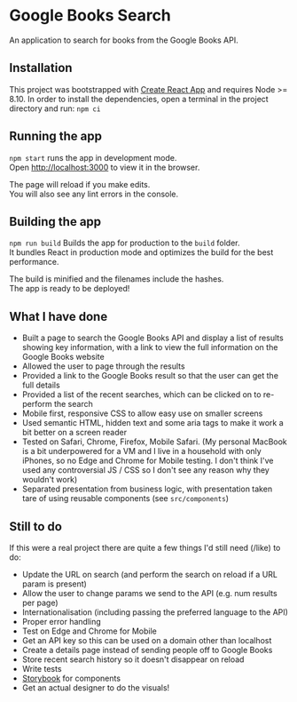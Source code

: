 # Google Books Search

An application to search for books from the Google Books API.

## Installation

This project was bootstrapped with [Create React App](https://github.com/facebook/create-react-app) and requires Node >= 8.10. In order to install the dependencies, open a terminal in the project directory and run: `npm ci`

## Running the app

`npm start` runs the app in development mode.<br>
Open [http://localhost:3000](http://localhost:3000) to view it in the browser.

The page will reload if you make edits.<br>
You will also see any lint errors in the console.

## Building the app

`npm run build` Builds the app for production to the `build` folder.<br>
It bundles React in production mode and optimizes the build for the best performance.

The build is minified and the filenames include the hashes.<br>
The app is ready to be deployed!

## What I have done

- Built a page to search the Google Books API and display a list of results showing key information, with a link to view the full information on the Google Books website
- Allowed the user to page through the results
- Provided a link to the Google Books result so that the user can get the full details
- Provided a list of the recent searches, which can be clicked on to re-perform the search
- Mobile first, responsive CSS to allow easy use on smaller screens
- Used semantic HTML, hidden text and some aria tags to make it work a bit better on a screen reader
- Tested on Safari, Chrome, Firefox, Mobile Safari. (My personal MacBook is a bit underpowered for a VM and I live in a household with only iPhones, so no Edge and Chrome for Mobile testing. I don't think I've used any controversial JS / CSS so I don't see any reason why they wouldn't work)
- Separated presentation from business logic, with presentation taken tare of using reusable components (see `src/components`)

## Still to do

If this were a real project there are quite a few things I'd still need (/like) to do:

- Update the URL on search (and perform the search on reload if a URL param is present)
- Allow the user to change params we send to the API (e.g. num results per page)
- Internationalisation (including passing the preferred language to the API)
- Proper error handling
- Test on Edge and Chrome for Mobile
- Get an API key so this can be used on a domain other than localhost
- Create a details page instead of sending people off to Google Books
- Store recent search history so it doesn't disappear on reload
- Write tests
- [Storybook](https://storybook.js.org/) for components
- Get an actual designer to do the visuals!